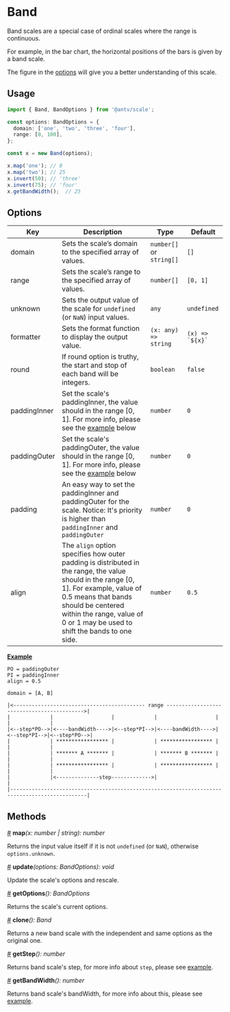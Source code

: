 # Band

Band scales are a special case of ordinal scales where the range is continuous.

For example, in the bar chart, the horizontal positions of the bars is given by a band scale.

The figure in the [options](#options) will give you a better understanding of this scale.

## Usage

```ts
import { Band, BandOptions } from '@antv/scale';

const options: BandOptions = {
  domain: ['one', 'two', 'three', 'four'],
  range: [0, 100],
};

const x = new Band(options);

x.map('one'); // 0
x.map('two'); // 25
x.invert(50); // 'three'
x.invert(75); // 'four'
x.getBandWidth();  // 25
```

## Options

| Key | Description | Type | Default|  
| ----| ----------- | -----| -------|
| domain | Sets the scale’s domain to the specified array of values. | `number[]` or `string[]` | `[]` |
| range | Sets the scale’s range to the specified array of values. | `number[]` | `[0, 1]` |
| unknown | Sets the output value of the scale for `undefined` (or `NaN`) input values. | `any` | `undefined` |
| formatter | Sets the format function to display the output value. | `(x: any) => string` | ```(x) => `${x}` ```|
| round | If round option is truthy, the start and stop of each band will be integers. | `boolean` | `false` |
| paddingInner | Set the scale's paddingInner, the value should in the range [0, 1]. For more info, please see the [example](#example) below | `number` | `0` |
| paddingOuter | Set the scale's paddingOuter, the value should in the range [0, 1]. For more info, please see the [example](#example) below | `number` | `0` |
| padding | An easy way to set the paddingInner and paddingOuter for the scale. Notice: It's priority is higher than `paddingInner` and `paddingOuter` | `number` | `0` |
| align | The `align` option specifies how outer padding is distributed in the range, the value should in the range [0, 1]. For example, value of 0.5 means that bands should be centered within the range, value of 0 or 1 may be used to shift the bands to one side. | `number` | `0.5` |

<a name="band_map" href="#example">**Example**</a>

```plain
PO = paddingOuter
PI = paddingInner
align = 0.5

domain = [A, B]

|<------------------------------------------- range ------------------------------------------->|
|             |                   |             |                   |             |             |
|<--step*PO-->|<----bandWidth---->|<--step*PI-->|<----bandWidth---->|<--step*PI-->|<--step*PO-->|
|             | ***************** |             | ***************** |             |             |
|             | ******* A ******* |             | ******* B ******* |             |             |
|             | ***************** |             | ***************** |             |             |
|             |<--------------step------------->|                                               |
|-----------------------------------------------------------------------------------------------|
```

## Methods

<a name="band_map" href="#band_map">#</a> **map**<i>(x: number | string): number</i>

Returns the input value itself if it is not `undefined` (or `NaN`), otherwise `options.unknown`.

<a name="band_update" href="#band_update">#</a> **update**<i>(options: BandOptions): void</i>

Update the scale's options and rescale.

<a name="band_getOptions" href="#band_getOptions">#</a> **getOptions**<i>(): BandOptions</i>

Returns the scale's current options.

<a name="band_clone" href="#band_clone">#</a> **clone**<i>(): Band</i>

Returns a new band scale with the independent and same options as the original one.

<a name="band_step" href="#band_clone">#</a> **getStep**<i>(): number</i>

Returns band scale's step, for more info about `step`, please see [example](#example).

<a name="band_get_band_width" href="#band_get_band_width">#</a> **getBandWidth**<i>(): number</i>

Returns band scale's bandWidth, for more info about this, please see [example](#example).





